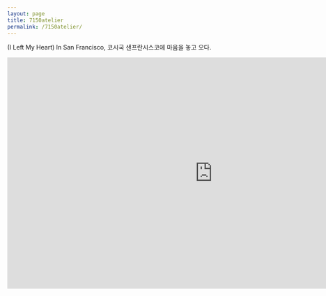 ```yaml
---
layout: page
title: 7150atelier
permalink: /7150atelier/
---
```


(I Left My Heart) In San Francisco, 코시국 샌프란시스코에 마음을 놓고 오다.
<iframe width="942" height="530" src="https://www.youtube.com/embed/0WuZNS99jEU" title="YouTube video player" frameborder="0" allow="accelerometer; autoplay; clipboard-write; encrypted-media; gyroscope; picture-in-picture" allowfullscreen></iframe>
